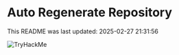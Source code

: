 # Auto Regenerate Repository

This README was last updated: 2025-02-27 21:31:56

 ![TryHackMe](https://tryhackme.com/badge/533634)